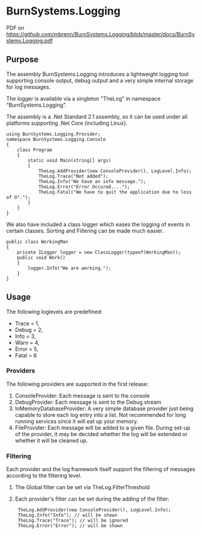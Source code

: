 # BurnSystems.Logging

PDF on https://github.com/mbrenn/BurnSystems.Logging/blob/master/docs/BurnSystems.Logging.pdf

## Purpose

The assembly BurnSystems.Logging introduces a lightweight logging tool supporting console output, debug output and a very simple internal storage for log messages.

The logger is available via a singleton "TheLog" in namespace “BurnSystems.Logging”.

The assembly is a .Net Standard 2.1 assembly, so it can be used under all platforms supporting .Net Core (including Linux).

    using BurnSystems.Logging.Provider;
    namespace BurnSystems.Logging.Console
    {
        class Program
        {
            static void Main(string[] args)
            {
                TheLog.AddProvider(new ConsoleProvider(), LogLevel.Info);
                TheLog.Trace("Not added");
                TheLog.Info("We have an info message.");
                TheLog.Error("Error Occured....");
                TheLog.Fatal("We have to quit the application due to loss of O².");
            }
        }
    }

We also have included a class logger which eases the logging of events in certain classes. Sorting and Filtering can be made much easier.

    public class WorkingMan
    {
        private ILogger logger = new ClassLogger(typeof(WorkingMan));
        public void Work()
        {
            logger.Info("We are working.");
        }
    }

## Usage

The following loglevels are predefined:

- Trace = 1,
- Debug = 2,
- Info = 3,
- Warn = 4,
- Error = 5,
- Fatal = 6

### Providers

The following providers are supported in the first release:

1. ConsoleProvider: Each message is sent to the console
2. DebugProvider: Each message is sent to the Debug stream
3. InMemoryDatabaseProvider: A very simple database provider just being capable to store each log entry into a list. Not recommended for long running services since it will eat up your memory.
4. FileProvider: Each message will be added to a given file. During set-up of the provider, it may be decided whether the log will be extended or whether it will be cleaned up.

### Filtering

Each provider and the log framework itself support the filtering of messages according to the filtering level.

1. The Global filter can be set via TheLog.FilterThreshold
2. Each provider's filter can be set during the adding of the filter:

        TheLog.AddProvider(new ConsoleProvider(), LogLevel.Info);
        TheLog.Info("Info"); // will be shown
        TheLog.Trace("Trace"); // will be ignored
        TheLog.Error("Error"); // will be shown
